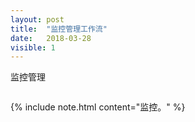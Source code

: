 ```yaml
---
layout: post
title:  "监控管理工作流"
date:   2018-03-28
visible: 1
---
```


监控管理

<img src="{{'/assets/img/2018-3-21-定义数据库事件.png' | prepend: site.baseurl }}" alt="">

{% include note.html content="监控。" %}

